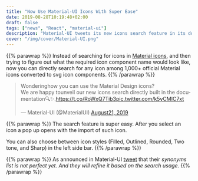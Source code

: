 ```yaml
---
title: "Now Use Material-UI Icons With Super Ease"
date: 2019-08-28T10:19:48+02:00
draft: false
tags: ["news", "React", "material-ui"]
description: "Material-UI tweets its new icons search feature in its docs."
cover: "/img/cover/Material-UI.png"
---
```


{{% parawrap %}}
Instead of searching for icons in [Material icons](https://material.io/tools/icons/?style=baseline), and then trying to figure out what the required icon component name would look like, now you can directly search for any icon among 1,000+ official Material icons converted to svg icon components.
{{% /parawrap %}}



<blockquote class="twitter-tweet"><p lang="en" dir="ltr">Wonderinghow you can use the Material Design icons?<br>We are happy tounveil our new icons search directly built in the documentation🔍✨.<a href="https://t.co/RoWxQ7Tib3">https://t.co/RoWxQ7Tib3</a><a href="https://t.co/k5yCMIC7xt">pic.twitter.com/k5yCMIC7xt</a><p>&mdash; Material-UI (@MaterialUI) <a href="https://twitter.comMaterialUI/status/1164302839033794561?ref_src=twsrc%5Etfw">August21, 2019</a></blockquote> <script async src="https:/platform.twitter.com/widgets.js" charset="utf-8"></script> 


{{% parawrap %}}
The search feature is super easy. After you select an icon a pop up opens with the import of such icon. 

You can also choose between icon styles (Filled, Outlined, Rounded, Two tone, and Sharp) in the left side bar.
{{% /parawrap %}}

{{% parawrap %}}
As announced in Material-UI [tweet](https://twitter.com/MaterialUI/status/1164303661880754177) that their _synonyms list is not perfect yet. And they will refine it based on the search usage._
{{% /parawrap %}}